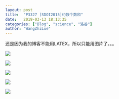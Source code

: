 ```yaml
---
layout: post
title:  "P3327 [SDOI2015]约数个数和"
date:   2019-03-13 18:13:35
categories: ["Blog", "science", "洛谷"]
author: "WangZhiLue"
---
```


还是因为我的博客不能用LATEX，所以只能用图片了。。。

![](https://i.loli.net/2019/03/14/5c89447cf22dc.png)

![](https://i.loli.net/2019/03/14/5c89454093f28.png)

![](https://i.loli.net/2019/03/14/5c89455d0171b.png)

![](https://i.loli.net/2019/03/14/5c89455d13dcf.png)

![](https://i.loli.net/2019/03/14/5c89455ce78bf.png)
